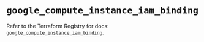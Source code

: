 # `google_compute_instance_iam_binding`

Refer to the Terraform Registry for docs: [`google_compute_instance_iam_binding`](https://registry.terraform.io/providers/hashicorp/google/6.31.0/docs/resources/compute_instance_iam_binding).
